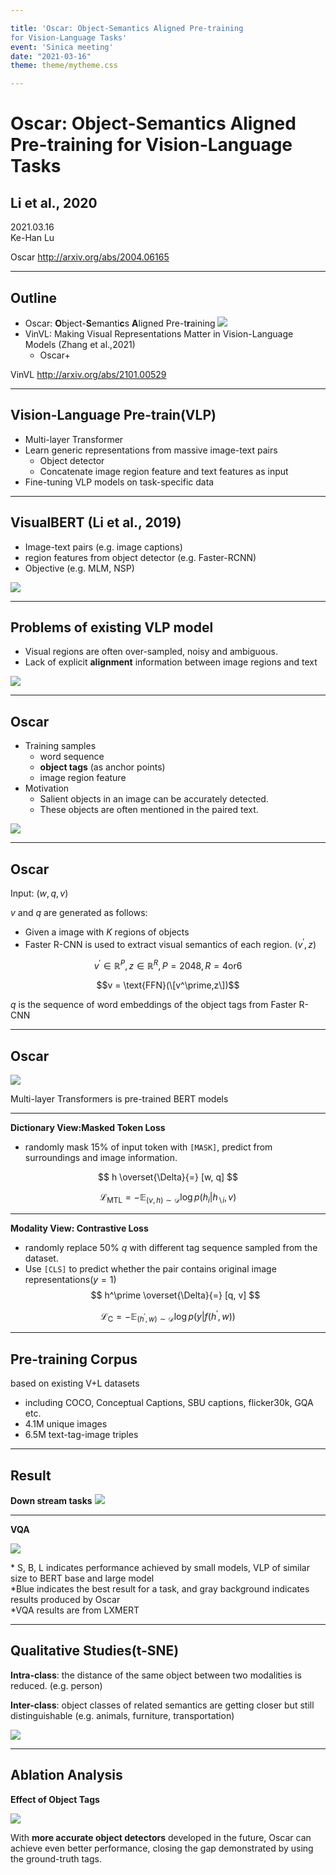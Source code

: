 ```yaml
---

title: 'Oscar: Object-Semantics Aligned Pre-training
for Vision-Language Tasks'
event: 'Sinica meeting'
date: "2021-03-16"
theme: theme/mytheme.css

---
```


# Oscar: Object-Semantics Aligned Pre-training for Vision-Language Tasks <!-- .element: class="title" -->
## Li et al., 2020 <!-- .element: class="subtitle" -->

<div class="title-name">
2021.03.16 <br>
Ke-Han Lu
</div>

<span>Oscar http://arxiv.org/abs/2004.06165</span> <!-- .element: class="footnote" -->

---

## Outline

- Oscar: **O**bject-**S**emanti**c**s **A**ligned Pre-t**r**aining
![](attachments/2021-03-07-22-29-33.png) <!-- .element: class="img25" -->
- VinVL: Making Visual Representations Matter in Vision-Language Models (Zhang et al.,2021)
  - Oscar+



<span>VinVL http://arxiv.org/abs/2101.00529</span> <!-- .element: class="footnote" -->

---

## Vision-Language Pre-train(VLP)

- Multi-layer Transformer
- Learn generic representations from massive image-text pairs
  - Object detector
  - Concatenate image region feature and text features as input
- Fine-tuning VLP models on task-specific data

----

## VisualBERT (Li et al., 2019)

- Image-text pairs (e.g. image captions)
- region features from object detector (e.g. Faster-RCNN)
- Objective (e.g. MLM, NSP)

![](attachments/2021-03-07-23-06-40.png) <!-- .element: class="img100" -->

----

## Problems of existing VLP model

- Visual regions are often over-sampled, noisy and ambiguous.
- Lack of explicit **alignment** information between image regions and text 

![](attachments/2021-03-07-23-35-08.png)


---

## Oscar
- Training samples
  - word sequence
  - **object tags** (as anchor points)
  - image region feature
- Motivation
  - Salient objects in an image can be accurately detected.
  - These objects are often mentioned in the paired text.

![](attachments/2021-03-08-00-10-01.png) <!-- .element: class="img100" -->

----

## Oscar

Input: $(w, q, v)$

$v$ and $q$ are generated as follows:
- Given a image with $K$ regions of objects
- Faster R-CNN is used to extract visual semantics of each region. $(v^\prime, z)$
 
$$v^\prime \in \mathbb{R}^{P}, z \in \mathbb{R}^R, P=2048, R=4 \text{or} 6$$

$$v = \text{FFN}(\[v^\prime,z\])$$

$q$ is the sequence of word embeddings of the object tags from Faster R-CNN

----

## Oscar


![](attachments/2021-03-08-00-02-38.png) <!-- .element: class="img100" -->

Multi-layer Transformers is pre-trained BERT models<!-- .element: class="footnote" -->

----

**Dictionary View:Masked Token Loss**
- randomly mask 15% of input token with `[MASK]`, predict from surroundings and image information.

$$
h \overset{\Delta}{=} [w, q]
$$

$$
\mathcal{L}_{\text{MTL}} = -\mathbb{E} _{(v,h)\sim \mathcal{D}} \log p (h_i | h _{\backslash i}, v)
$$

<hr>

**Modality View: Contrastive Loss**
- randomly replace 50% $q$ with different tag sequence sampled from the dataset.
- Use `[CLS]` to predict whether the pair contains original image representations($y=1$)
$$
h^\prime \overset{\Delta}{=} [q, v]
$$

$$
\mathcal{L}_{\text{C}} = -\mathbb{E} _{(h^\prime, w)\sim \mathcal{D}} \log p (y | f(h^\prime, w))
$$

----

## Pre-training Corpus

based on existing V+L datasets

- including COCO, Conceptual Captions, SBU captions, flicker30k, GQA etc.
- 4.1M unique images
- 6.5M text-tag-image triples

---

## Result
**Down stream tasks**
![](attachments/2021-03-08-01-20-11.png) <!-- .element: class="img100" -->

<hr>

**VQA**

![](attachments/2021-03-08-01-37-03.png) <!-- .element: class="img100" -->


<span>* S, B, L indicates performance achieved by small models, VLP of similar size to BERT base and large model<br>
*Blue indicates the best result for a task, and gray background indicates results produced by Oscar<br>
*VQA results are from LXMERT</span> <!-- .element: class="footnote" -->

----

## Qualitative Studies(t-SNE)

**Intra-class**: the distance of the same object between two modalities is reduced. (e.g. person)

**Inter-class**: object classes of related semantics are getting closer but still distinguishable (e.g. animals, furniture, transportation)

![](attachments/2021-03-08-01-51-44.png) <!-- .element: class="img100" -->

----

## Ablation Analysis

**Effect of Object Tags**

![](attachments/2021-03-08-02-04-46.png) <!-- .element: class="img100" -->

With **more accurate object detectors** developed in the future, Oscar can achieve even better performance, closing the gap demonstrated by using the ground-truth tags.